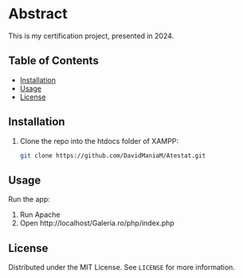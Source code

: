# Abstract
This is my certification project, presented in 2024.

## Table of Contents
- [Installation](#installation)
- [Usage](#usage)
- [License](#license)

## Installation
1. Clone the repo into the htdocs folder of XAMPP:
   ```bash
   git clone https://github.com/DavidManiaM/Atestat.git

## Usage
Run the app:
1. Run Apache
2. Open http://localhost/Galeria.ro/php/index.php

## License
Distributed under the MIT License. See `LICENSE` for more information.

